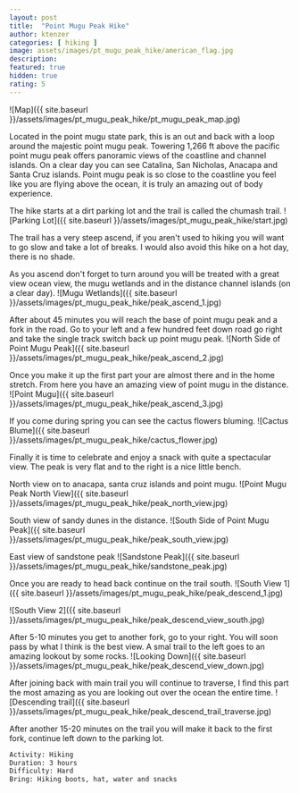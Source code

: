 ```yaml
---
layout: post
title:  "Point Mugu Peak Hike"
author: ktenzer
categories: [ hiking ]
image: assets/images/pt_mugu_peak_hike/american_flag.jpg
description: 
featured: true
hidden: true
rating: 5
---
```

![Map]({{ site.baseurl }}/assets/images/pt_mugu_peak_hike/pt_mugu_peak_map.jpg)

Located in the point mugu state park, this is an out and back with a loop around the majestic point mugu peak. Towering 1,266 ft above the pacific point mugu peak offers panoramic views of the coastline and channel islands. On a clear day you can see Catalina, San Nicholas, Anacapa and Santa Cruz islands. Point mugu peak is so close to the coastline you feel like you are flying above the ocean, it is truly an amazing out of body experience. 

The hike starts at a dirt parking lot and the trail is called the chumash trail.
![Parking Lot]({{ site.baseurl }}/assets/images/pt_mugu_peak_hike/start.jpg)

The trail has a very steep ascend, if you aren't used to hiking you will want to go slow and take a lot of breaks. I would also avoid this hike on a hot day, there is no shade.

As you ascend don't forget to turn around you will be treated with a great view ocean view, the mugu wetlands and in the distance channel islands (on a clear day).
![Mugu Wetlands]({{ site.baseurl }}/assets/images/pt_mugu_peak_hike/peak_ascend_1.jpg)

 After about 45 minutes you will reach the base of point mugu peak and a fork in the road. Go to your left and a few hundred feet down road go right and take the single track switch back up point mugu peak.
![North Side of Point Mugu Peak]({{ site.baseurl }}/assets/images/pt_mugu_peak_hike/peak_ascend_2.jpg)

Once you make it up the first part your are almost there and in the home stretch. From here you have an amazing view of point mugu in the distance. 
![Point Mugu]({{ site.baseurl }}/assets/images/pt_mugu_peak_hike/peak_ascend_3.jpg)

If you come during spring you can see the cactus flowers bluming.
![Cactus Blume]({{ site.baseurl }}/assets/images/pt_mugu_peak_hike/cactus_flower.jpg)


Finally it is time to celebrate and enjoy a snack with quite a spectacular view. The peak is very flat and to the right is a nice little bench.

North view on to anacapa, santa cruz islands and point mugu.
![Point Mugu Peak North View]({{ site.baseurl }}/assets/images/pt_mugu_peak_hike/peak_north_view.jpg)

South view of sandy dunes in the distance.
![South Side of Point Mugu Peak]({{ site.baseurl }}/assets/images/pt_mugu_peak_hike/peak_south_view.jpg)

East view of sandstone peak
![Sandstone Peak]({{ site.baseurl }}/assets/images/pt_mugu_peak_hike/sandstone_peak.jpg)

Once you are ready to head back continue on the trail south. 
![South View 1]({{ site.baseurl }}/assets/images/pt_mugu_peak_hike/peak_descend_1.jpg)

![South View 2]({{ site.baseurl }}/assets/images/pt_mugu_peak_hike/peak_descend_view_south.jpg)

After 5-10 minutes you get to another fork, go to your right. You will soon pass by what I think is the best view. A smal trail to the left goes to an amazing lookout by some rocks.
![Looking Down]({{ site.baseurl }}/assets/images/pt_mugu_peak_hike/peak_descend_view_down.jpg)

After joining back with main trail you will continue to traverse, I find this part the most amazing as you are looking out over the ocean the entire time.
![Descending trail]({{ site.baseurl }}/assets/images/pt_mugu_peak_hike/peak_descend_trail_traverse.jpg)

After another 15-20 minutes on the trail you will make it back to the first fork, continue left down to the parking lot.

```html
Activity: Hiking
Duration: 3 hours
Difficulty: Hard
Bring: Hiking boots, hat, water and snacks
```

